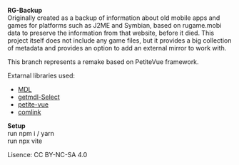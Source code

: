  **RG-Backup**  
 Originally created as a backup of information about old mobile apps and games for platforms such as J2ME and Symbian, based on rugame.mobi data to preserve the information from that website, before it died. This project itself does not include any game files, but it provides a big collection of metadata and provides an option to add an external mirror to work with.  
    
 This branch represents a remake based on PetiteVue framework.

 Extarnal libraries used:
 - [MDL](https://getmdl.io)  
 - [getmdl-Select](https://github.com/CreativeIT/getmdl-select)  
 - [petite-vue](https://github.com/vuejs/petite-vue)  
 - [comlink](https://github.com/GoogleChromeLabs/comlink)  

 **Setup**  
 run npm i / yarn  
 run npx vite  
  
Lisence: CC BY-NC-SA 4.0